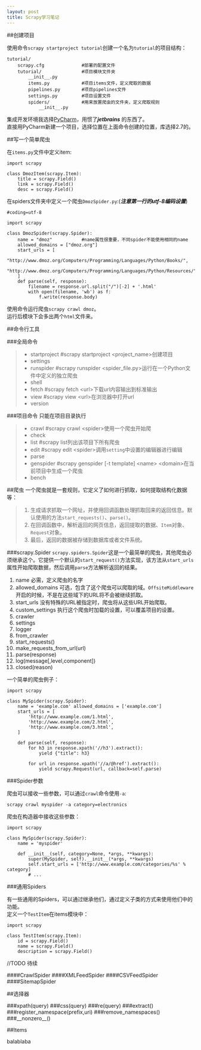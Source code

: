 ```yaml
---
layout: post
title: Scrapy学习笔记
---
```


##创建项目

使用命令`scrapy startproject tutorial`创建一个名为`tutorial`的项目结构：  

````
tutorial/    scrapy.cfg              #部署的配置文件    tutorial/               #项目模块文件夹        __init__.py                 items.py            #项目items文件，定义爬取的数据        pipelines.py        #项目pipelines文件        settings.py         #项目设置文件        spiders/            #用来放置爬虫的文件夹，定义爬取规则            __init__.py
````

集成开发环境我选择[PyCharm](https://www.jetbrains.com/pycharm/download/)，用惯了***jetbrains*** 的东西了。  
直接用PyCharm新建一个项目，选择位置在上面命令创建的位置，库选择2.7的。  

##写一个简单爬虫

在`items.py`文件中定义item:

```
import scrapy

class DmozItem(scrapy.Item):
    title = scrapy.Field()
    link = scrapy.Field()
    desc = scrapy.Field()
```

在spiders文件夹中定义一个爬虫`DmozSpider.py`:(***注意第一行的utf-8编码设置***)  

```
#coding=utf-8

import scrapy

class DmozSpider(scrapy.Spider):
    name = "dmoz"           #name属性很重要，不同spider不能使用相同的name
    allowed_domains = ["dmoz.org"]
    start_urls = [
        "http://www.dmoz.org/Computers/Programming/Languages/Python/Books/",
        "http://www.dmoz.org/Computers/Programming/Languages/Python/Resources/"
    ]
    def parse(self, response):
        filename = response.url.split("/")[-2] + '.html'
        with open(filename, 'wb') as f:
            f.write(response.body)
```

使用命令运行爬虫`scrapy crawl dmoz`。  
运行后模块下会多出两个`html`文件来。  


##命令行工具

###全局命令

> * startproject #scrapy startproject \<project_name\>创建项目
> * settings
> * runspider #scrapy runspider \<spider_file.py\>运行在一个Python文件中定义的独立爬虫
> * shell
> * fetch #scrapy fetch \<url\>下载url内容输出到标准输出
> * view #scrapy view \<url\>在浏览器中打开url
> * version

###项目命令
只能在项目目录执行

> * crawl #scrapy crawl \<spider\>使用一个爬虫开始爬
> * check
> * list #scrapy list列出该项目下所有爬虫
> * edit #scrapy edit \<spider\>调用`setting`中设置的编辑器进行编辑
> * parse
> * genspider #scrapy genspider [-t template] \<name\> \<domain\>在当前项目中生成一个爬虫
> * bench


##爬虫
一个爬虫就是一套规则，它定义了如何进行抓取，如何提取结构化数据等：  
> 1. 生成请求抓取一个网址，并使用回调函数处理抓取回来的返回信息。默认使用的方法`start_requests()`、`parse()`。
> 2. 在回调函数中，解析返回的网页信息，返回提取的数据、`Item`对象、`Request`对象。
> 3. 最后，返回的数据被存储到数据库或者文件系统。  

###scrapy.Spider
`scrapy.spiders.Spider`这是一个最简单的爬虫，其他爬虫必须继承这个。它提供一个默认的`start_request()`方法实现，该方法从`start_urls`属性开始爬取数据，然后调用`parse`方法解析返回的结果。

1. name 必需，定义爬虫的名字
2. allowed_domains 可选，包含了这个爬虫可以爬取的域。`OffsiteMiddleware`开启的时候，不是在这些域下的URL将不会被继续抓取。
3. start_urls 没有特殊的URL被指定时，爬虫将从这些URL开始爬取。
4. custom_settings 执行这个爬虫时加载的设置，可以覆盖项目的设置。
5. crawler 
6. settings 
7. logger 
8. from_crawler 
9. start_requests()
10. make_requests_from_url(url)
11. parse(response)
12. log(message[,level,component])
13. closed(reason)

一个简单的爬虫例子：  

```
import scrapy
class MySpider(scrapy.Spider):    name = 'example.com' allowed_domains = ['example.com'] 
    start_urls = [        'http://www.example.com/1.html',        'http://www.example.com/2.html',        'http://www.example.com/3.html',    ]    def parse(self, response):        for h3 in response.xpath('//h3').extract():            yield {"title": h3}
                    for url in response.xpath('//a/@href').extract(): 
            yield scrapy.Request(url, callback=self.parse)
```

###Spider参数

爬虫可以接收一些参数，可以通过`crawl`命令使用`-a`: 
 
```
scrapy crawl myspider -a category=electronics
```
爬虫在构造器中接收这些参数：

```
import scrapy
class MySpider(scrapy.Spider):    name = 'myspider'    def __init__(self, category=None, *args, **kwargs): 
        super(MySpider, self).__init__(*args, **kwargs)
        self.start_urls = ['http://www.example.com/categories/%s' % category] 
        # ...
```

###通用Spiders

有一些通用的Spiders，可以通过继承他们，通过定义子类的方式来使用他们中的功能。  
定义一个`TestItem`在items模块中：  

```
import scrapy
class TestItem(scrapy.Item):    id = scrapy.Field()    name = scrapy.Field() 
    description = scrapy.Field()
```

//TODO 待续

####CrawlSpider
####XMLFeedSpider
####CSVFeedSpider
####SitemapSpider


##选择器

###xpath(query)
###css(query)
###re(query)
###extract()
###register_namespace(prefix,uri)
###remove_namespaces()
###\_\_nonzero\_\_()


##Items



balablaba
